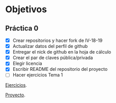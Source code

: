 # Objetivos

## Práctica 0

- [x] Crear repositorios y hacer fork de IV-18-19
- [X] Actualizar datos del perfil de github
- [x] Entregar el nick de github en la hoja de cálculo
- [X] Crear el par de claves pública/privada
- [x] Elegir licencia
- [x] Escribir README del repositorio del proyecto
- [ ] Hacer ejercicios Tema 1

[Ejercicios](https://github.com/toniMR/IV-Ejercicios).


[Proyecto](https://github.com/toniMR/Proyecto-IV).
